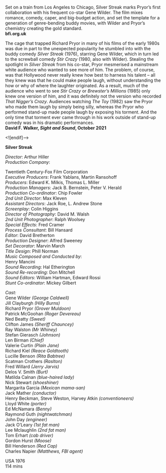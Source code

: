 

Set on a train from Los Angeles to Chicago, Silver Streak marks Pryor’s first collaboration with his frequent co-star Gene Wilder. The film mixes romance, comedy, caper, and big-budget action, and set the template for a generation of genre-bending buddy movies, with Wilder and Pryor’s chemistry creating the gold standard.<br>
**bfi.org.uk**

The cage that trapped Richard Pryor in many of his films of the early 1980s was due in part to the unexpected popularity he stumbled into with the buddy comedy _Silver Streak_ (1976), starring Gene Wilder, which in turn led to the screwball comedy _Stir Crazy_ (1980, also with Wilder). Stealing the spotlight in _Silver_ _Streak_ from his co-star, Pryor mesmerised a mainstream white audience who wanted to see more of him. The problem, of course, was that Hollywood never really knew how best to harness his talent – all they knew was that he could make people laugh, without understanding the how or why of where the laughter originated. As a result, much of the audience who went to see _Stir Crazy_ or _Brewster’s Millions_ (1985) only knew one version of him, and it was definitely not the version who recorded _That Nigger’s Crazy_. Audiences watching _The Toy_ (1982) saw the Pryor who made them laugh by simply being silly, whereas the Pryor who performed stand-up made people laugh by exposing his torment. And the only time that torment ever came through in his work outside of stand-up comedy was in his dramatic performances.<br>
**David F. Walker, _Sight and Sound_, October 2021**<br>

<![endif]-->

**Silver Streak**

_Director_: Arthur Hiller  
_Production Company_:

Twentieth Century-Fox Film Corporation  
_Executive Producers_: Frank Yablans, Martin Ransohoff  
_Producers_: Edward K. Milkis, Thomas L. Miller  
_Production Managers_: Jack B. Bernstein, Peter V. Herald  
_Production Co-ordinator_: Chip Fowler  
_2nd Unit Director_: Max Kleven  
_Assistant Directors_: Jack Roe, L. Andrew Stone  
_Screenplay_: Colin Higgins  
_Director of Photography_: David M. Walsh  
_2nd Unit Photographer_: Ralph Woolsey  
_Special Effects_: Fred Cramer  
_Process Consultant_: Bill Hansard  
_Editor_: David Bretherton  
_Production Designer_: Alfred Sweeney  
_Set Decorator_: Marvin March  
_Title Design_: Phill Norman  
_Music Composed and Conducted by_:  
Henry Mancini  
_Sound Recording_: Hal Etherington  
_Sound Re-recording_: Don Mitchell  
_Sound Editors_: William Hartman, Edward Rossi  
_Stunt Co-ordinator_: Mickey Gilbert

_Cast:_  
Gene Wilder _(George Caldwell)_  
Jill Clayburgh _(Hilly Burns)_  
Richard Pryor _(Grover Muldoon)_  
Patrick McGoohan _(Roger Devereau)_  
Ned Beatty _(Sweet)_  
Clifton James _(Sheriff Chauncey)_  
Ray Walston _(Mr Whiney)_  
Stefan Gierasch _(Johnson)_  
Len Birman _(Chief)_  
Valerie Curtin _(Plain Jane)_  
Richard Kiel _(Reace Goldtooth)_  
Lucille Benson _(Rita Babtree)_  
Scatman Crothers _(Raslton)_  
Fred Willard _(Jerry Jarvis)_  
Delos V. Smith _(Burt)_  
Matilda Calnan _(blue-haired lady)_  
Nick Stewart _(shoeshiner)_  
Margarita Garcia _(Mexican mama-san)_  
Jack Mather _(conductor)_  
Henry Beckman, Steve Weston, Harvey Atkin _(conventioneers)_  
Lloyd White _(porter)_  
Ed McNamara _(Benny)_  
Raymond Guth _(nightwatchman)_  
John Day _(engineer)_  
Jack O’Leary _(1st fat man)_  
Lee Mclaughlin _(2nd fat man)_  
Tom Erhart _(cab driver)_  
Gordon Hurst _(Moose)_  
Bill Henderson _(Red Cap)_  
Charles Napier _(Matthews, FBI agent)_

USA 1976<br>
114 mins<br>
<!--stackedit_data:
eyJoaXN0b3J5IjpbLTYxMjM3MzUyMV19
-->